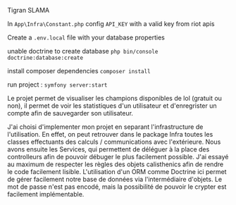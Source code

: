 Tigran SLAMA

In `App\Infra\Constant.php` config `API_KEY` with a valid key from riot apis

Create a `.env.local` file with your database properties

unable doctrine to create database `php bin/console doctrine:database:create`

install composer dependencies `composer install`

run project : `symfony server:start`


Le projet permet de visualiser les champions disponibles de lol (gratuit ou non), il permet de voir les statistiques d'un utilisateur et d'enregrister un compte afin de sauvegarder son utilisateur. 

J'ai choisi d'implementer mon projet en separant l'infrastructure de l'utilisation. En effet, on peut retrouver dans le package Infra toutes les classes effectuants des calculs / communications avec l'extérieure. Nous avons ensuite les Services, qui permettent de déléguer à la place des controlleurs afin de pouvoir débuger le plus facilement possible. J'ai essayé au maximum de respecter les règles des objets calisthenics afin de rendre le code facilement lisible. L'utilisation d'un ORM comme Doctrine ici permet de gérer facilement notre base de données via l'intermédiaire d'objets. Le mot de passe n'est pas encodé, mais la possibilité de pouvoir le crypter est facilement implémentable.




